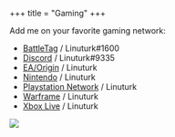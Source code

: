 +++
title = "Gaming"
+++

Add me on your favorite gaming network:

 * [BattleTag](https://us.battle.net) / Linuturk#1600
 * [Discord](https://discordapp.com) / Linuturk#9335
 * [EA/Origin](https://myaccount.ea.com) / Linuturk
 * [Nintendo](https://my.nintendo.com/) / Linuturk
 * [Playstation Network](https://my.playstation.com/Linuturk) / Linuturk
 * [Warframe](https://www.warframe.com/) / Linuturk
 * [Xbox Live](http://www.xbox.com/) / Linuturk

<a href="http://www.extra-life.org/index.cfm?fuseaction=donorDrive.participant&participantID=314073&referrer=BF_emailbadge" target=new><img src="http://bfapps1.boundlessfundraising.com/badge/extralife/display/314073/539"></a>
